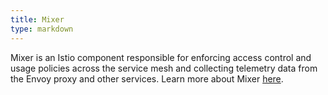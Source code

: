 ```yaml
---
title: Mixer
type: markdown
---
```

Mixer is an Istio component responsible for enforcing access control and usage policies across the service mesh and collecting telemetry data
from the Envoy proxy and other services. Learn more about Mixer [here](../../concepts/policy-and-control/mixer.html).
